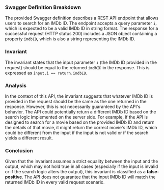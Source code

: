 ### Swagger Definition Breakdown
The provided Swagger definition describes a REST API endpoint that allows users to search for an IMDb ID. The endpoint accepts a query parameter `i`, which is expected to be a valid IMDb ID in string format. The response for a successful request (HTTP status 200) includes a JSON object containing a property `imdbID`, which is also a string representing the IMDb ID.

### Invariant
The invariant states that the input parameter `i` (the IMDb ID provided in the request) should be equal to the returned `imdbID` in the response. This is expressed as `input.i == return.imdbID`.

### Analysis
In the context of this API, the invariant suggests that whatever IMDb ID is provided in the request should be the same as the one returned in the response. However, this is not necessarily guaranteed by the API's behavior. The API could potentially return a different IMDb ID based on the search logic implemented on the server side. For example, if the API is designed to search for a movie based on the provided IMDb ID and return the details of that movie, it might return the correct movie's IMDb ID, which could be different from the input if the input is not valid or if the search yields a different result.

### Conclusion
Given that the invariant assumes a strict equality between the input and the output, which may not hold true in all cases (especially if the input is invalid or if the search logic alters the output), this invariant is classified as a **false-positive**. The API does not guarantee that the input IMDb ID will match the returned IMDb ID in every valid request scenario.
